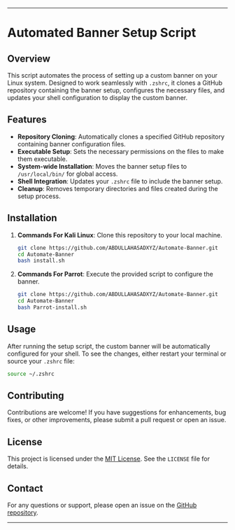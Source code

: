
---

# Automated Banner Setup Script

## Overview

This script automates the process of setting up a custom banner on your Linux system. Designed to work seamlessly with `.zshrc`, it clones a GitHub repository containing the banner setup, configures the necessary files, and updates your shell configuration to display the custom banner.

## Features

- **Repository Cloning**: Automatically clones a specified GitHub repository containing banner configuration files.
- **Executable Setup**: Sets the necessary permissions on the files to make them executable.
- **System-wide Installation**: Moves the banner setup files to `/usr/local/bin/` for global access.
- **Shell Integration**: Updates your `.zshrc` file to include the banner setup.
- **Cleanup**: Removes temporary directories and files created during the setup process.

## Installation

1. **Commands For Kali Linux**: Clone this repository to your local machine.

   ```bash
   git clone https://github.com/ABDULLAHASADXYZ/Automate-Banner.git
   cd Automate-Banner
   bash install.sh
   ``` 

2. **Commands For Parrot**: Execute the provided script to configure the banner.

   ```bash
   git clone https://github.com/ABDULLAHASADXYZ/Automate-Banner.git
   cd Automate-Banner
   bash Parrot-install.sh
   ```

## Usage

After running the setup script, the custom banner will be automatically configured for your shell. To see the changes, either restart your terminal or source your `.zshrc` file:

```bash
source ~/.zshrc
```

## Contributing

Contributions are welcome! If you have suggestions for enhancements, bug fixes, or other improvements, please submit a pull request or open an issue.

## License

This project is licensed under the [MIT License](LICENSE). See the `LICENSE` file for details.

## Contact

For any questions or support, please open an issue on the [GitHub repository](https://github.com/ABDULLAHASADXYZ/abdullah/issues).

---

